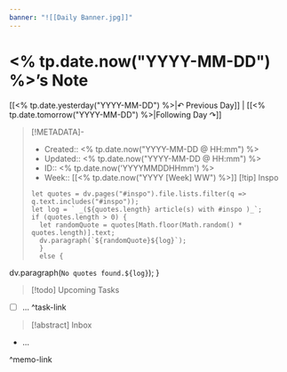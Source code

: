 ```yaml
---
banner: "![[Daily Banner.jpg]]"
---
```


# <% tp.date.now("YYYY-MM-DD") %>’s Note

[[<% tp.date.yesterday("YYYY-MM-DD") %>|↶ Previous Day]] | [[<% tp.date.tomorrow("YYYY-MM-DD") %>|Following Day ↷]]

> [!METADATA]-
> - Created:: <% tp.date.now("YYYY-MM-DD @ HH:mm") %>
> - Updated:: <% tp.date.now("YYYY-MM-DD @ HH:mm") %>
> - ID:: <% tp.date.now('YYYYMMDDHHmm') %>
> - Week:: [[<% tp.date.now("YYYY [Week] WW") %>]]
> [!tip] Inspo
> ```dataviewjs
> let quotes = dv.pages("#inspo").file.lists.filter(q => q.text.includes("#inspo"));
> let log = ` _(${quotes.length} article(s) with #inspo )_`;
> if (quotes.length > 0) {
> 	let randomQuote = quotes[Math.floor(Math.random() * quotes.length)].text;
> 	dv.paragraph(`${randomQuote}${log}`);
> 	} 
> 	else {
  dv.paragraph(`No quotes found.${log}`);
}

> [!todo] Upcoming Tasks

- [ ] ...
^task-link

> [!abstract] Inbox

- …

^memo-link